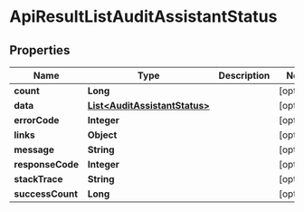 
# ApiResultListAuditAssistantStatus

## Properties
Name | Type | Description | Notes
------------ | ------------- | ------------- | -------------
**count** | **Long** |  |  [optional]
**data** | [**List&lt;AuditAssistantStatus&gt;**](AuditAssistantStatus.md) |  |  [optional]
**errorCode** | **Integer** |  |  [optional]
**links** | **Object** |  |  [optional]
**message** | **String** |  |  [optional]
**responseCode** | **Integer** |  |  [optional]
**stackTrace** | **String** |  |  [optional]
**successCount** | **Long** |  |  [optional]



